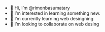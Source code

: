 - 👋 Hi, I’m @rimonbasumatary
- 👀 I’m interested in learning something new.
- 🌱 I’m currently learning web desingning
- 💞️ I’m looking to collaborate on web desing 
  

<!---
rimonbasumatary/rimonbasumatary is a ✨ special ✨ repository because its `README.md` (this file) appears on your GitHub profile.
You can click the Preview link to take a look at your changes.
--->
